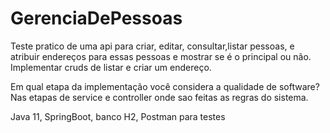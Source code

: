 # GerenciaDePessoas
Teste pratico de uma api para criar, editar, consultar,listar pessoas, e atribuir endereços para essas pessoas e mostrar se é o principal ou não. 
Implementar cruds de listar e criar um endereço.

Em qual etapa da implementação você considera a qualidade de software?
Nas etapas de service e controller onde sao feitas as regras do sistema.

Java 11,
SpringBoot,
banco H2,
Postman para testes

